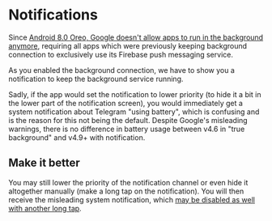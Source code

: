 # Notifications

Since [Android 8.0 Oreo, Google doesn't allow apps to run in the background anymore](https://developer.android.com/about/versions/oreo/background#services), requiring all apps which were previously keeping background connection to exclusively use its Firebase push messaging service. 

As you enabled the background connection, we have to show you a notification to keep the background service running.

Sadly, if the app would set the notification to lower priority (to hide it a bit in the lower part of the notification screen), you would immediately get a system notification about Telegram "using battery", which is confusing and is the reason for this not being the default. Despite Google's misleading warnings, there is no difference in battery usage between v4.6 in "true background" and v4.9+ with notification.

## Make it better

You may still lower the priority of the notification channel or even hide it altogether manually (make a long tap on the notification). You will then receive the misleading system notification, which [may be disabled as well with another long tap](https://9to5google.com/2017/10/26/how-to-disable-android-oreo-using-battery-notification-android-basics/).
